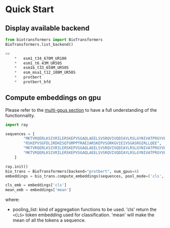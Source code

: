 # Quick Start

## Display available backend

```python
from biotransformers import BioTransformers
BioTransformers.list_backend()

>>
    *   esm1_t34_670M_UR100
    *   esm1_t6_43M_UR50S
    *   esm1b_t33_650M_UR50S
    *   esm_msa1_t12_100M_UR50S
    *   protbert
    *   protbert_bfd
```

## Compute embeddings on gpu

Please refer to the [multi-gpus section](https://bio-transformers.readthedocs.io/en/develop/documentation/multi_gpus.html) to have a full understanding of the functionnality.

```python
import ray

sequences = [
        "MKTVRQERLKSIVRILERSKEPVSGAQLAEELSVSRQVIVQDIAYLRSLGYNIVATPRGYVLAGG",
        "RSKEPVSGFDLIRDHISQTGMPPTRAEIARSKEPVSGRKGVIEIVSGASRGIRLLQEE",
        "MKTVRQERLKSIVRILERSKEPVSGAQLAEELSVSRQVIVQDIAYLRSLGYNIVATPRGYVLAGG",
        "MKTVRQERLKSIVRILERSKEPVSGAQLAEELSVSRQVIVQDIAYLRSLGYNIVATPRGYVLAGG",
    ]

ray.init()
bio_trans = BioTransformers(backend="protbert", num_gpus=4)
embeddings = bio_trans.compute_embeddings(sequences, pool_mode=('cls','mean'))

cls_emb = embeddings['cls']
mean_emb = embeddings['mean']
```

where:

- pooling_list: kind of aggregation functions to be used. 'cls' return the `<CLS>` token embedding used for classification. 'mean' will make the mean of all the tokens a sequence.
